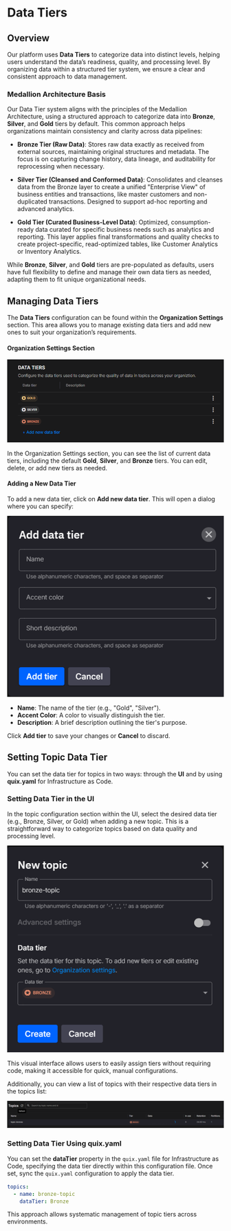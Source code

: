 # Data Tiers

## Overview
Our platform uses **Data Tiers** to categorize data into distinct levels, helping users understand the data’s readiness, quality, and processing level. By organizing data within a structured tier system, we ensure a clear and consistent approach to data management.

### Medallion Architecture Basis
Our Data Tier system aligns with the principles of the Medallion Architecture, using a structured approach to categorize data into **Bronze**, **Silver**, and **Gold** tiers by default. This common approach helps organizations maintain consistency and clarity across data pipelines:

- **Bronze Tier (Raw Data)**: Stores raw data exactly as received from external sources, maintaining original structures and metadata. The focus is on capturing change history, data lineage, and auditability for reprocessing when necessary.

- **Silver Tier (Cleansed and Conformed Data)**: Consolidates and cleanses data from the Bronze layer to create a unified "Enterprise View" of business entities and transactions, like master customers and non-duplicated transactions. Designed to support ad-hoc reporting and advanced analytics.

- **Gold Tier (Curated Business-Level Data)**: Optimized, consumption-ready data curated for specific business needs such as analytics and reporting. This layer applies final transformations and quality checks to create project-specific, read-optimized tables, like Customer Analytics or Inventory Analytics.

While **Bronze**, **Silver**, and **Gold** tiers are pre-populated as defaults, users have full flexibility to define and manage their own data tiers as needed, adapting them to fit unique organizational needs.

## Managing Data Tiers

The **Data Tiers** configuration can be found within the **Organization Settings** section. This area allows you to manage existing data tiers and add new ones to suit your organization’s requirements.

#### Organization Settings Section

![Data Tiers in Organization Settings](../images/data-tiers/data-tiers-section.png)

In the Organization Settings section, you can see the list of current data tiers, including the default **Gold**, **Silver**, and **Bronze** tiers. You can edit, delete, or add new tiers as needed.

#### Adding a New Data Tier

To add a new data tier, click on **Add new data tier**. This will open a dialog where you can specify:

![Add Data Tier Dialog](../images/data-tiers/add-data-tier.png)

- **Name**: The name of the tier (e.g., "Gold", "Silver").
- **Accent Color**: A color to visually distinguish the tier.
- **Description**: A brief description outlining the tier's purpose.

Click **Add tier** to save your changes or **Cancel** to discard.

## Setting Topic Data Tier

You can set the data tier for topics in two ways: through the **UI** and by using **quix.yaml** for Infrastructure as Code.

### Setting Data Tier in the UI

In the topic configuration section within the UI, select the desired data tier (e.g., Bronze, Silver, or Gold) when adding a new topic. This is a straightforward way to categorize topics based on data quality and processing level.

![Add Topic with Data Tier Selection](../images/data-tiers/new-topic.png)

This visual interface allows users to easily assign tiers without requiring code, making it accessible for quick, manual configurations.

Additionally, you can view a list of topics with their respective data tiers in the topics list:

![Topics List](../images/data-tiers/topics-list.png)

### Setting Data Tier Using quix.yaml

You can set the **dataTier** property in the `quix.yaml` file for Infrastructure as Code, specifying the data tier directly within this configuration file. Once set, sync the `quix.yaml` configuration to apply the data tier.

```yaml
topics:
  - name: bronze-topic
    dataTier: Bronze
```

This approach allows systematic management of topic tiers across environments.
